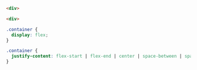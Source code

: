 


```html
<div>

<div>
```


```css
.container {
  display: flex; 
}
```


```css
.container {
  justify-content: flex-start | flex-end | center | space-between | space-around | space-evenly | start | end | left | right ... + safe | unsafe;
}
```
